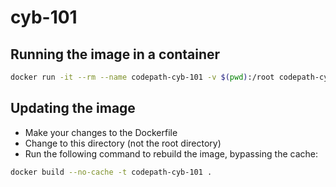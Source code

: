# cyb-101

## Running the image in a container
```bash
docker run -it --rm --name codepath-cyb-101 -v $(pwd):/root codepath-cyb-101
```

## Updating the image
- Make your changes to the Dockerfile
- Change to this directory (not the root directory)
- Run the following command to rebuild the image, bypassing the cache:

```bash
docker build --no-cache -t codepath-cyb-101 .
```